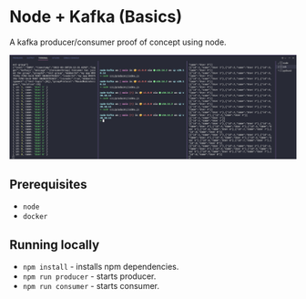 # Node + Kafka (Basics)

A kafka producer/consumer proof of concept using node.

![Screen Shot 2022-03-28 at 16 15 58](https://raw.githubusercontent.com/xcasluw/kafka-basics/main/node-kafka-terminal.png)

## Prerequisites

* `node`
* `docker`

## Running locally

* `npm install` - installs npm dependencies.
* `npm run producer` - starts producer.
* `npm run consumer` - starts consumer.